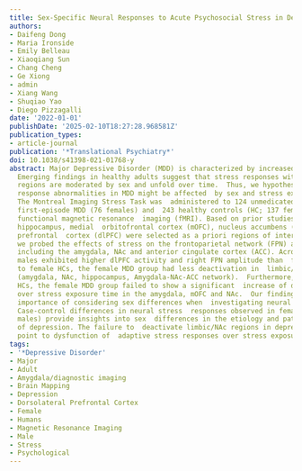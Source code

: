 ```yaml
---
title: Sex-Specific Neural Responses to Acute Psychosocial Stress in Depression
authors:
- Daifeng Dong
- Maria Ironside
- Emily Belleau
- Xiaoqiang Sun
- Chang Cheng
- Ge Xiong
- admin
- Xiang Wang
- Shuqiao Yao
- Diego Pizzagalli
date: '2022-01-01'
publishDate: '2025-02-10T18:27:28.968581Z'
publication_types:
- article-journal
publication: '*Translational Psychiatry*'
doi: 10.1038/s41398-021-01768-y
abstract: Major Depressive Disorder (MDD) is characterized by increased stress sensitivity.
  Emerging findings in healthy adults suggest that stress responses within  limbic/striatal-prefrontal
  regions are moderated by sex and unfold over time.  Thus, we hypothesized that stress
  response abnormalities in MDD might be affected  by sex and stress exposure time.
  The Montreal Imaging Stress Task was  administered to 124 unmedicated patients with
  first-episode MDD (76 females) and  243 healthy controls (HC; 137 females) during
  functional magnetic resonance  imaging (fMRI). Based on prior studies, amygdala,
  hippocampus, medial  orbitofrontal cortex (mOFC), nucleus accumbens (NAc) and dorsolateral
  prefrontal  cortex (dlPFC) were selected as a priori regions of interest. In a complementary  approach,
  we probed the effects of stress on the frontoparietal network (FPN) and  a network
  including the amygdala, NAc and anterior cingulate cortex (ACC). Across  groups,
  males exhibited higher dlPFC activity and right FPN amplitude than  females. Relative
  to female HCs, the female MDD group had less deactivation in  limbic/striatal regions
  (amygdala, NAc, hippocampus, Amygdala-NAc-ACC network).  Furthermore, unlike female
  HCs, the female MDD group failed to show a significant  increase of deactivation
  over stress exposure time in the amygdala, mOFC and NAc.  Our findings confirm the
  importance of considering sex differences when  investigating neural stress responses.
  Case-control differences in neural stress  responses observed in females (but not
  males) provide insights into sex  differences in the etiology and pathophysiology
  of depression. The failure to  deactivate limbic/NAc regions in depressed females
  point to dysfunction of  adaptive stress responses over stress exposure time.
tags:
- '*Depressive Disorder'
- Major
- Adult
- Amygdala/diagnostic imaging
- Brain Mapping
- Depression
- Dorsolateral Prefrontal Cortex
- Female
- Humans
- Magnetic Resonance Imaging
- Male
- Stress
- Psychological
---
```

